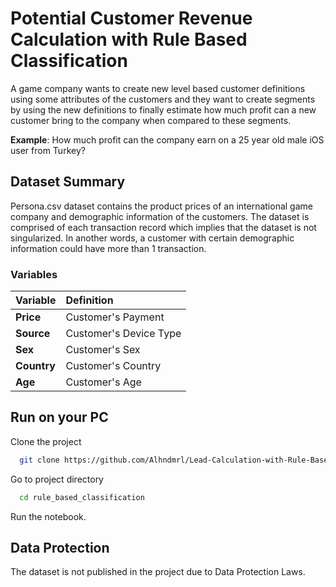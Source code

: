 

# Potential Customer Revenue Calculation with Rule Based Classification

A game company wants to create new level based customer definitions using some attributes of the customers and they want to 
create segments by using the new definitions to finally estimate how much profit can a new customer bring to the company when
compared to these segments.

**Example**: How much profit can the company earn on a 25 year old male iOS user from Turkey?


## Dataset Summary
Persona.csv dataset contains the product prices of an international game company and demographic information of the customers.
The dataset is comprised of each transaction record which implies that the dataset is not singularized. In another words, 
a customer with certain demographic information could have more than 1 transaction.

### Variables

| **Variable** | **Definition**                       |  
| :-------- | :-------------------------------- |
| **Price**      | Customer's Payment |
| **Source**      | Customer's Device Type |
| **Sex**      | Customer's Sex |
| **Country**      | Customer's Country |
| **Age**      | Customer's Age |


  
## Run on your PC

Clone the project

```bash
  git clone https://github.com/Alhndmrl/Lead-Calculation-with-Rule-Based-Classification
```

Go to project directory

```bash
  cd rule_based_classification 
```

Run the notebook.




  
## Data Protection

The dataset is not published in the project due to Data Protection Laws.




  